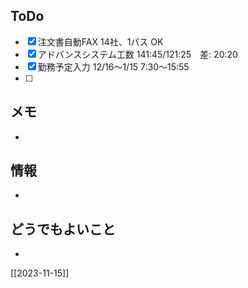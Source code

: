 ## ToDo
- [x] 注文書自動FAX 14社、1パス OK
- [x] アドバンスシステム工数 141:45/121:25　差: 20:20
- [x] 勤務予定入力 12/16～1/15 7:30～15:55
- [ ] 


## メモ
- 


## 情報
- 


## どうでもよいこと
- 


[[2023-11-15]]

